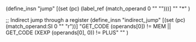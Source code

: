(define_insn "jump"
  [(set (pc) (label_ref (match_operand 0 "" "")))]
  ""
  "*"
)

;; Indirect jump through a register
(define_insn "indirect_jump"
 [(set (pc) (match_operand:SI 0 "" "r"))]
  "GET_CODE (operands[0]) != MEM || GET_CODE (XEXP (operands[0], 0)) != PLUS"
  ""
)
